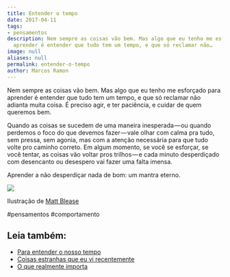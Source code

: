 ```yaml
---
title: Entender o tempo
date: 2017-04-11
tags:
- pensamentos
description: Nem sempre as coisas vão bem. Mas algo que eu tenho me esforçado para
  aprender é entender que tudo tem um tempo, e que só reclamar não…
image: null
aliases: null
permalink: entender-o-tempo
author: Marcos Ramon
---
```

Nem sempre as coisas vão bem. Mas algo que eu tenho me esforçado para aprender é entender que tudo tem um tempo, e que só reclamar não adianta muita coisa. É preciso agir, e ter paciência, e cuidar de quem queremos bem.

Quando as coisas se sucedem de uma maneira inesperada — ou quando perdemos o foco do que devemos fazer — vale olhar com calma pra tudo, sem pressa, sem agonia, mas com a atenção necessária para que tudo volte pro caminho correto. Em algum momento, se você se esforçar, se você tentar, as coisas vão voltar pros trilhos — e cada minuto desperdiçado com desencanto ou desespero vai fazer uma falta imensa.

Aprender a não desperdiçar nada de bom: um mantra eterno.

<img src="/assets/img/entender-o tempo-medium.jpeg">

Ilustração de [Matt Blease](http://mattblease.tumblr.com/)


#pensamentos #comportamento<div class="leia-tambem" markdown="1">
## Leia também:

- <a href="/para-entender-o-nosso-tempo">Para entender o nosso tempo</a>
- <a href="/coisas-estranhas-que-eu-vi-recentemente">Coisas estranhas que eu vi recentemente</a>
- <a href="/o-que-realmente-importa">O que realmente importa</a>
</div>